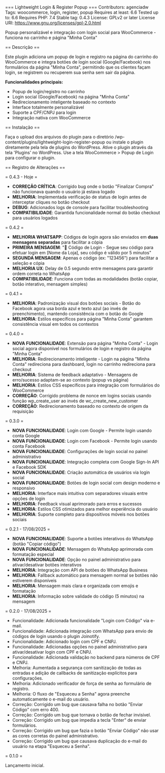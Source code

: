 === Lightweight Login & Register Popup ===
Contributors: agenciadw
Tags: woocommerce, login, register, popup
Requires at least: 6.6
Tested up to: 6.6
Requires PHP: 7.4
Stable tag: 0.4.3
License: GPLv2 or later
License URI: https://www.gnu.org/licenses/gpl-2.0.html

Popup personalizável e integração com login social para WooCommerce - funciona no carrinho e página "Minha Conta"

== Descrição ==

Este plugin adiciona um popup de login e registro na página do carrinho do WooCommerce e integra botões de login social (Google/Facebook) nos formulários da página "Minha Conta", permitindo que os clientes façam login, se registrem ou recuperem sua senha sem sair da página.

**Funcionalidades principais:**

- Popup de login/registro no carrinho
- Login social (Google/Facebook) na página "Minha Conta"
- Redirecionamento inteligente baseado no contexto
- Interface totalmente personalizável
- Suporte a CPF/CNPJ para login
- Integração nativa com WooCommerce

== Instalação ==

Faça o upload dos arquivos do plugin para o diretório /wp-content/plugins/lightweight-login-register-popup ou instale o plugin diretamente pela tela de plugins do WordPress.
Ative o plugin através da tela 'Plugins' no WordPress.
Use a tela WooCommerce > Popup de Login para configurar o plugin.

== Registro de Alterações ==

= 0.4.3 - Hoje =

- **CORREÇÃO CRÍTICA**: Corrigido bug onde o botão "Finalizar Compra" não funcionava quando o usuário já estava logado
- **MELHORIA**: Implementada verificação de status de login antes de interceptar cliques no botão checkout
- **DEBUG**: Adicionados logs de console para facilitar troubleshooting
- **COMPATIBILIDADE**: Garantida funcionalidade normal do botão checkout para usuários logados

= 0.4.2 =

- **MELHORIA WHATSAPP**: Códigos de login agora são enviados em **duas mensagens separadas** para facilitar a cópia
- **PRIMEIRA MENSAGEM**: "🔐 Código de Login - Segue seu código para efetuar login em [Nome da Loja], seu código é válido por 5 minutos"
- **SEGUNDA MENSAGEM**: Apenas o código (ex: "123456") para facilitar a seleção e cópia
- **MELHORIA UX**: Delay de 0.5 segundo entre mensagens para garantir ordem correta no WhatsApp
- **COMPATIBILIDADE**: Funciona com todas as modalidades (botão copiar, botão interativo, mensagem simples)

= 0.4.1 =

- **MELHORIA**: Padronização visual dos botões sociais - Botão do Facebook agora usa borda azul e texto azul (ao invés de preenchimento), mantendo consistência com o botão do Google
- **MELHORIA**: Estilos específicos para página "Minha Conta" garantem consistência visual em todos os contextos

= 0.4.0 =

- **NOVA FUNCIONALIDADE**: Extensão para página "Minha Conta" - Login social agora disponível nos formulários de login e registro da página "Minha Conta"
- **MELHORIA**: Redirecionamento inteligente - Login na página "Minha Conta" redireciona para dashboard, login no carrinho redireciona para checkout
- **MELHORIA**: Sistema de feedback adaptativo - Mensagens de erro/sucesso adaptam-se ao contexto (popup vs página)
- **MELHORIA**: Estilos CSS específicos para integração com formulários do WooCommerce
- **CORREÇÃO**: Corrigido problema de nonce em logins sociais usando função wp_create_user ao invés de wc_create_new_customer
- **CORREÇÃO**: Redirecionamento baseado no contexto de origem da requisição

= 0.3.0 =

- **NOVA FUNCIONALIDADE**: Login com Google - Permite login usando conta Google
- **NOVA FUNCIONALIDADE**: Login com Facebook - Permite login usando conta Facebook
- **NOVA FUNCIONALIDADE**: Configurações de login social no painel administrativo
- **NOVA FUNCIONALIDADE**: Integração completa com Google Sign-In API e Facebook SDK
- **NOVA FUNCIONALIDADE**: Criação automática de usuários via login social
- **NOVA FUNCIONALIDADE**: Botões de login social com design moderno e responsivo
- **MELHORIA**: Interface mais intuitiva com separadores visuais entre opções de login
- **MELHORIA**: Feedback visual aprimorado para erros e sucessos
- **MELHORIA**: Estilos CSS otimizados para melhor experiência do usuário
- **MELHORIA**: Suporte completo para dispositivos móveis nos botões sociais

= 0.2.1 - 17/08/2025 =

- **NOVA FUNCIONALIDADE**: Suporte a botões interativos do WhatsApp (botão "Copiar código")
- **NOVA FUNCIONALIDADE**: Mensagem do WhatsApp aprimorada com formatação especial
- **NOVA FUNCIONALIDADE**: Opção no painel administrativo para ativar/desativar botões interativos
- **MELHORIA**: Integração com API de botões do WhatsApp Business
- **MELHORIA**: Fallback automático para mensagem normal se botões não estiverem disponíveis
- **MELHORIA**: Mensagem mais clara e organizada com emojis e formatação
- **MELHORIA**: Informação sobre validade do código (5 minutos) na mensagem

= 0.2.0 - 17/08/2025 =

- Funcionalidade: Adicionada funcionalidade "Login com Código" via e-mail.
- Funcionalidade: Adicionada integração com WhatsApp para envio de códigos de login usando o plugin Joinotify.
- Funcionalidade: Adicionado login com CPF e CNPJ.
- Funcionalidade: Adicionadas opções no painel administrativo para ativar/desativar login com CPF e CNPJ.
- Funcionalidade: Adicionada validação no backend para números de CPF e CNPJ.
- Melhoria: Aumentada a segurança com sanitização de todas as entradas e adição de callbacks de sanitização explícitos para configurações.
- Melhoria: Adicionado verificador de força de senha ao formulário de registro.
- Melhoria: O fluxo de "Esqueceu a Senha" agora preenche automaticamente o e-mail do usuário.
- Correção: Corrigido um bug que causava falha no botão "Enviar Código" com erro 400.
- Correção: Corrigido um bug que tornava o botão de fechar invisível.
- Correção: Corrigido um bug que impedia a tecla "Enter" de enviar formulários.
- Correção: Corrigido um bug que fazia o botão "Enviar Código" não usar as cores corretas do painel administrativo.
- Correção: Corrigido um bug que causava duplicação do e-mail do usuário na etapa "Esqueceu a Senha".

= 0.1.0 =

Lançamento inicial.
